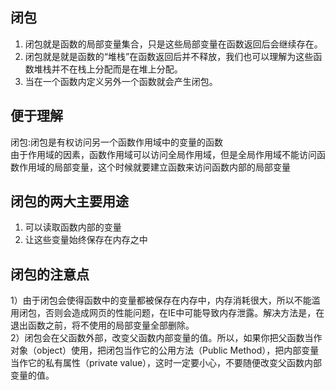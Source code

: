 ## 闭包
1. 闭包就是函数的局部变量集合，只是这些局部变量在函数返回后会继续存在。
2. 闭包就是就是函数的“堆栈”在函数返回后并不释放，我们也可以理解为这些函数堆栈并不在栈上分配而是在堆上分配。
3. 当在一个函数内定义另外一个函数就会产生闭包。

## 便于理解
闭包:闭包是有权访问另一个函数作用域中的变量的函数  
由于作用域的因素，函数作用域可以访问全局作用域，但是全局作用域不能访问函数作用域的局部变量，这个时候就要建立函数来访问函数内部的局部变量  

## 闭包的两大主要用途
1. 可以读取函数内部的变量  
2. 让这些变量始终保存在内存之中 

## 闭包的注意点
1）由于闭包会使得函数中的变量都被保存在内存中，内存消耗很大，所以不能滥用闭包，否则会造成网页的性能问题，在IE中可能导致内存泄露。解决方法是，在退出函数之前，将不使用的局部变量全部删除。  
2）闭包会在父函数外部，改变父函数内部变量的值。所以，如果你把父函数当作对象（object）使用，把闭包当作它的公用方法（Public Method），把内部变量当作它的私有属性（private value），这时一定要小心，不要随便改变父函数内部变量的值。  


